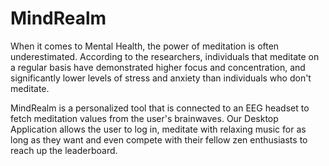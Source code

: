 # MindRealm

When it comes to Mental Health, the power of meditation is often underestimated. According to the researchers, individuals that meditate on a regular basis have demonstrated higher focus and concentration, and significantly lower levels of stress and anxiety than individuals who don't meditate.

MindRealm is a personalized tool that is connected to an EEG headset to fetch meditation values from the user's brainwaves. Our Desktop Application allows the user to log in, meditate with relaxing music for as long as they want and even compete with their fellow zen enthusiasts to reach up the leaderboard. 
